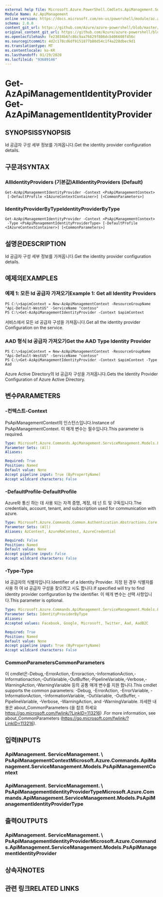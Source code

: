 ```yaml
---
external help file: Microsoft.Azure.PowerShell.Cmdlets.ApiManagement.ServiceManagement.dll-Help.xml
Module Name: Az.ApiManagement
online version: https://docs.microsoft.com/en-us/powershell/module/az.apimanagement/get-azapimanagementidentityprovider
schema: 2.0.0
content_git_url: https://github.com/Azure/azure-powershell/blob/master/src/ApiManagement/ApiManagement/help/Get-AzApiManagementIdentityProvider.md
original_content_git_url: https://github.com/Azure/azure-powershell/blob/master/src/ApiManagement/ApiManagement/help/Get-AzApiManagementIdentityProvider.md
ms.openlocfilehash: fe23034b6fc86c9aa76629f806dcb406608f456c
ms.sourcegitcommit: 4d2c178cd6df9151877b08d54c1f4a228dbec9d1
ms.translationtype: MT
ms.contentlocale: ko-KR
ms.lasthandoff: 01/29/2020
ms.locfileid: "93689146"
---
```

# <span data-ttu-id="d378e-101">Get-AzApiManagementIdentityProvider</span><span class="sxs-lookup"><span data-stu-id="d378e-101">Get-AzApiManagementIdentityProvider</span></span>

## <span data-ttu-id="d378e-102">SYNOPSIS</span><span class="sxs-lookup"><span data-stu-id="d378e-102">SYNOPSIS</span></span>
<span data-ttu-id="d378e-103">Id 공급자 구성 세부 정보를 가져옵니다.</span><span class="sxs-lookup"><span data-stu-id="d378e-103">Get the identity provider configuration details.</span></span>

## <span data-ttu-id="d378e-104">구문과</span><span class="sxs-lookup"><span data-stu-id="d378e-104">SYNTAX</span></span>

### <span data-ttu-id="d378e-105">AllIdentityProviders (기본값)</span><span class="sxs-lookup"><span data-stu-id="d378e-105">AllIdentityProviders (Default)</span></span>
```
Get-AzApiManagementIdentityProvider -Context <PsApiManagementContext>
 [-DefaultProfile <IAzureContextContainer>] [<CommonParameters>]
```

### <span data-ttu-id="d378e-106">IdentityProviderByType</span><span class="sxs-lookup"><span data-stu-id="d378e-106">IdentityProviderByType</span></span>
```
Get-AzApiManagementIdentityProvider -Context <PsApiManagementContext>
 -Type <PsApiManagementIdentityProviderType> [-DefaultProfile <IAzureContextContainer>] [<CommonParameters>]
```

## <span data-ttu-id="d378e-107">설명은</span><span class="sxs-lookup"><span data-stu-id="d378e-107">DESCRIPTION</span></span>
<span data-ttu-id="d378e-108">Id 공급자 구성 세부 정보를 가져옵니다.</span><span class="sxs-lookup"><span data-stu-id="d378e-108">Get the identity provider configuration details.</span></span>

## <span data-ttu-id="d378e-109">예제의</span><span class="sxs-lookup"><span data-stu-id="d378e-109">EXAMPLES</span></span>

### <span data-ttu-id="d378e-110">예제 1: 모든 Id 공급자 가져오기</span><span class="sxs-lookup"><span data-stu-id="d378e-110">Example 1: Get all Identity Providers</span></span>

```
PS C:\>$apimContext = New-AzApiManagementContext -ResourceGroupName "Api-Default-WestUS" -ServiceName "contoso"
PS C:\>Get-AzApiManagementIdentityProvider -Context $apimContext
```

<span data-ttu-id="d378e-111">서비스에서 모든 id 공급자 구성을 가져옵니다.</span><span class="sxs-lookup"><span data-stu-id="d378e-111">Get all the identity provider Configuration on the service.</span></span>

### <span data-ttu-id="d378e-112">AAD 형식 Id 공급자 가져오기</span><span class="sxs-lookup"><span data-stu-id="d378e-112">Get the AAD Type Identity Provider</span></span>
```
PS C:\>$apimContext = New-AzApiManagementContext -ResourceGroupName "Api-Default-WestUS" -ServiceName "contoso"
PS C:\>Get-AzApiManagementIdentityProvider -Context $apimContext -Type Aad
```

<span data-ttu-id="d378e-113">Azure Active Directory의 Id 공급자 구성을 가져옵니다.</span><span class="sxs-lookup"><span data-stu-id="d378e-113">Gets the Identity Provider Configuration of Azure Active Directory.</span></span>

## <span data-ttu-id="d378e-114">변수</span><span class="sxs-lookup"><span data-stu-id="d378e-114">PARAMETERS</span></span>

### <span data-ttu-id="d378e-115">-컨텍스트</span><span class="sxs-lookup"><span data-stu-id="d378e-115">-Context</span></span>
<span data-ttu-id="d378e-116">PsApiManagementContext의 인스턴스입니다.</span><span class="sxs-lookup"><span data-stu-id="d378e-116">Instance of PsApiManagementContext.</span></span>
<span data-ttu-id="d378e-117">이 매개 변수는 필수입니다.</span><span class="sxs-lookup"><span data-stu-id="d378e-117">This parameter is required.</span></span>

```yaml
Type: Microsoft.Azure.Commands.ApiManagement.ServiceManagement.Models.PsApiManagementContext
Parameter Sets: (All)
Aliases:

Required: True
Position: Named
Default value: None
Accept pipeline input: True (ByPropertyName)
Accept wildcard characters: False
```

### <span data-ttu-id="d378e-118">-DefaultProfile</span><span class="sxs-lookup"><span data-stu-id="d378e-118">-DefaultProfile</span></span>
<span data-ttu-id="d378e-119">Azure와 통신 하는 데 사용 되는 자격 증명, 계정, 테 넌 트 및 구독입니다.</span><span class="sxs-lookup"><span data-stu-id="d378e-119">The credentials, account, tenant, and subscription used for communication with azure.</span></span>

```yaml
Type: Microsoft.Azure.Commands.Common.Authentication.Abstractions.Core.IAzureContextContainer
Parameter Sets: (All)
Aliases: AzContext, AzureRmContext, AzureCredential

Required: False
Position: Named
Default value: None
Accept pipeline input: False
Accept wildcard characters: False
```

### <span data-ttu-id="d378e-120">-Type</span><span class="sxs-lookup"><span data-stu-id="d378e-120">-Type</span></span>
<span data-ttu-id="d378e-121">Id 공급자의 식별자입니다.</span><span class="sxs-lookup"><span data-stu-id="d378e-121">Identifier of a Identity Provider.</span></span>
<span data-ttu-id="d378e-122">지정 된 경우 식별자를 사용 하 여 id 공급자 구성을 찾으려고 시도 합니다.</span><span class="sxs-lookup"><span data-stu-id="d378e-122">If specified will try to find identity provider configuration by the identifier.</span></span>
<span data-ttu-id="d378e-123">이 매개 변수는 선택 사항입니다.</span><span class="sxs-lookup"><span data-stu-id="d378e-123">This parameter is optional.</span></span>

```yaml
Type: Microsoft.Azure.Commands.ApiManagement.ServiceManagement.Models.PsApiManagementIdentityProviderType
Parameter Sets: IdentityProviderByType
Aliases:
Accepted values: Facebook, Google, Microsoft, Twitter, Aad, AadB2C

Required: True
Position: Named
Default value: None
Accept pipeline input: True (ByPropertyName)
Accept wildcard characters: False
```

### <span data-ttu-id="d378e-124">CommonParameters</span><span class="sxs-lookup"><span data-stu-id="d378e-124">CommonParameters</span></span>
<span data-ttu-id="d378e-125">이 cmdlet은-Debug,-ErrorAction,-Erroraction,-InformationAction,-Informationaction,-OutVariable,-OutBuffer,-PipelineVariable,-Verbose,-WarningAction,-WarningVariable 등의 공통 매개 변수를 지원 합니다.</span><span class="sxs-lookup"><span data-stu-id="d378e-125">This cmdlet supports the common parameters: -Debug, -ErrorAction, -ErrorVariable, -InformationAction, -InformationVariable, -OutVariable, -OutBuffer, -PipelineVariable, -Verbose, -WarningAction, and -WarningVariable.</span></span> <span data-ttu-id="d378e-126">자세한 내용은 about_CommonParameters (을 참조 하세요 https://go.microsoft.com/fwlink/?LinkID=113216) .</span><span class="sxs-lookup"><span data-stu-id="d378e-126">For more information, see about_CommonParameters (https://go.microsoft.com/fwlink/?LinkID=113216).</span></span>

## <span data-ttu-id="d378e-127">입력</span><span class="sxs-lookup"><span data-stu-id="d378e-127">INPUTS</span></span>

### <span data-ttu-id="d378e-128">ApiManagement. ServiceManagement. \ PsApiManagementContext</span><span class="sxs-lookup"><span data-stu-id="d378e-128">Microsoft.Azure.Commands.ApiManagement.ServiceManagement.Models.PsApiManagementContext</span></span>

### <span data-ttu-id="d378e-129">ApiManagement. ServiceManagement. \ PsApiManagementIdentityProviderType</span><span class="sxs-lookup"><span data-stu-id="d378e-129">Microsoft.Azure.Commands.ApiManagement.ServiceManagement.Models.PsApiManagementIdentityProviderType</span></span>

## <span data-ttu-id="d378e-130">출력</span><span class="sxs-lookup"><span data-stu-id="d378e-130">OUTPUTS</span></span>

### <span data-ttu-id="d378e-131">ApiManagement. ServiceManagement. \ PsApiManagementIdentityProvider</span><span class="sxs-lookup"><span data-stu-id="d378e-131">Microsoft.Azure.Commands.ApiManagement.ServiceManagement.Models.PsApiManagementIdentityProvider</span></span>

## <span data-ttu-id="d378e-132">상속자</span><span class="sxs-lookup"><span data-stu-id="d378e-132">NOTES</span></span>

## <span data-ttu-id="d378e-133">관련 링크</span><span class="sxs-lookup"><span data-stu-id="d378e-133">RELATED LINKS</span></span>
